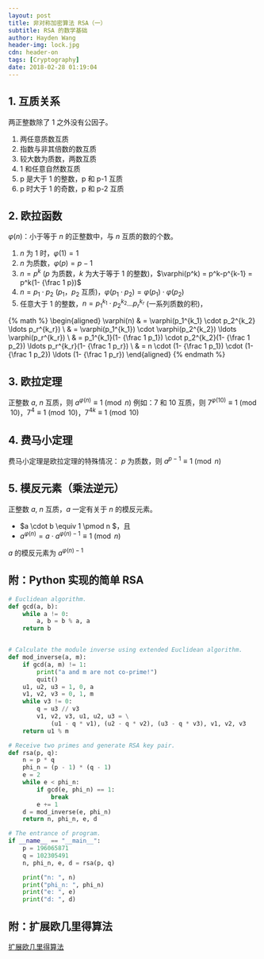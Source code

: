```yaml
---
layout: post
title: 非对称加密算法 RSA（一）
subtitle: RSA 的数学基础
author: Hayden Wang
header-img: lock.jpg
cdn: header-on
tags: [Cryptography]
date: 2018-02-28 01:19:04
---
```


## 1. 互质关系

两正整数除了 1 之外没有公因子。

1. 两任意质数互质
2. 指数与非其倍数的数互质
3. 较大数为质数，两数互质
4. 1 和任意自然数互质
5. p 是大于 1 的整数，p 和 p-1 互质
6. p 时大于 1 的奇数，p 和 p-2 互质

## 2. 欧拉函数

$\varphi(n)$：小于等于 $n$ 的正整数中，与 $n$ 互质的数的个数。

1. $n$ 为 $1$ 时，$\varphi(1) = 1$
2. $n$ 为质数，$\varphi(p) = p-1$
3. $n=p^k$ ($p$ 为质数，$k$ 为大于等于 $1$ 的整数)，$\varphi(p^k) = p^k-p^{k-1} = p^k(1- {\frac 1 p})$
4. $n=p_1 \cdot p_2$ ($p_1$，$p_2$ 互质)，$\varphi(p_1 \cdot p_2) = \varphi(p_1) \cdot \varphi(p_2)$
5. 任意大于 $1$ 的整数，$n=p_1^{k_1} \cdot p_2^{k_2} \ldots p_r^{k_r}$ (一系列质数的积)，

{% math %}
\begin{aligned}
\varphi(n) & = \varphi(p_1^{k_1} \cdot p_2^{k_2} \ldots p_r^{k_r}) \\
           & = \varphi(p_1^{k_1}) \cdot \varphi(p_2^{k_2}) \ldots \varphi(p_r^{k_r}) \\
           & = p_1^{k_1}(1- {\frac 1 p_1}) \cdot p_2^{k_2}(1- {\frac 1 p_2}) \ldots p_r^{k_r}(1- {\frac 1 p_r}) \\
           & = n \cdot (1- {\frac 1 p_1}) \cdot (1- {\frac 1 p_2}) \ldots (1- {\frac 1 p_r})
\end{aligned}
{% endmath %}

## 3. 欧拉定理

正整数 $a$, $n$ 互质，则 $a^{\varphi(n)} \equiv 1 \pmod n$
例如：$7$ 和 $10$ 互质，则 $7^{\varphi(10)} \equiv 1 \pmod {10}$，$7^{4} \equiv 1 \pmod {10}$，$7^{4k} \equiv 1 \pmod {10}$

## 4. 费马小定理

费马小定理是欧拉定理的特殊情况：
$p$ 为质数，则 $a^{p-1} \equiv 1 \pmod n$

## 5. 模反元素（乘法逆元）

正整数 $a$, $n$ 互质，$a$ 一定有关于 $n$ 的模反元素。
- $a \cdot b \equiv 1 \pmod n $，且 
- $a^{\varphi(n)} = a \cdot a^{\varphi(n)-1} \equiv 1 \pmod n$

$a$ 的模反元素为 $a^{\varphi(n)-1}$


## 附：Python 实现的简单 RSA
```python
# Euclidean algorithm.
def gcd(a, b):
    while a != 0:
        a, b = b % a, a
    return b


# Calculate the module inverse using extended Euclidean algorithm.
def mod_inverse(a, m):
    if gcd(a, m) != 1:
        print("a and m are not co-prime!")
        quit()
    u1, u2, u3 = 1, 0, a
    v1, v2, v3 = 0, 1, m
    while v3 != 0:
        q = u3 // v3
        v1, v2, v3, u1, u2, u3 = \
            (u1 - q * v1), (u2 - q * v2), (u3 - q * v3), v1, v2, v3
    return u1 % m

# Receive two primes and generate RSA key pair.
def rsa(p, q):
    n = p * q
    phi_n = (p - 1) * (q - 1)
    e = 2
    while e < phi_n:
        if gcd(e, phi_n) == 1:
            break
        e += 1
    d = mod_inverse(e, phi_n)
    return n, phi_n, e, d

# The entrance of program.
if __name__ == "__main__":
    p = 196065871
    q = 102305491
    n, phi_n, e, d = rsa(p, q)

    print("n: ", n)
    print("phi_n: ", phi_n)
    print("e: ", e)
    print("d: ", d)
```

## 附：扩展欧几里得算法

[扩展欧几里得算法](https://zh.wikipedia.org/wiki/%E6%89%A9%E5%B1%95%E6%AC%A7%E5%87%A0%E9%87%8C%E5%BE%97%E7%AE%97%E6%B3%95)